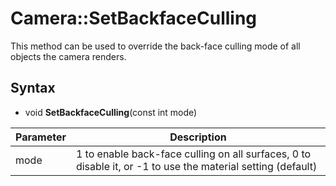 # Camera::SetBackfaceCulling

This method can be used to override the back-face culling mode of all objects the camera renders.

## Syntax

- void **SetBackfaceCulling**(const int mode)

| Parameter | Description |
|---|---|
| mode | 1 to enable back-face culling on all surfaces, 0 to disable it, or -1 to use the material setting (default) |
